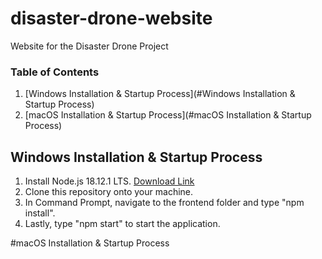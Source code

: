 # disaster-drone-website
Website for the Disaster Drone Project
### Table of Contents
1. [Windows Installation & Startup Process](#Windows Installation & Startup Process)
2. [macOS Installation & Startup Process](#macOS Installation & Startup Process)

## Windows Installation & Startup Process
1. Install Node.js 18.12.1 LTS.
[Download Link](https://nodejs.org/en/)
2. Clone this repository onto your machine.
3. In Command Prompt, navigate to the frontend folder and type "npm install".
4. Lastly, type "npm start" to start the application.

#macOS Installation & Startup Process
